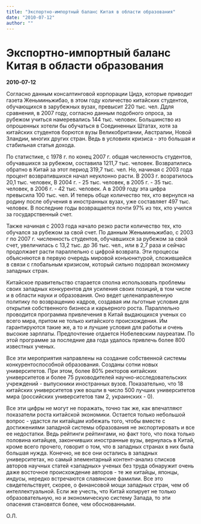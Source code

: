 ```yaml
---
title: "Экспортно-импортный баланс Китая в области образования"
date: "2010-07-12"
author: ""
---
```


# Экспортно-импортный баланс Китая в области образования

**2010-07-12** 

Согласно данным консалтинговой корпорации Цидэ, которые приводит газета Женьминьжибао, в этом году количество китайских студентов, обучающихся в зарубежных вузах, превысит 220 тыс. чел. Ддля сравнения, в 2007 году, согласно данным подобного опроса, за рубежом учиться намеревались 144 тыс. человек. Большинство из опрошенных хотели бы обучаться в Соединенных Штатах, хотя за китайских студентов борются вузы Великобритании, Австралии, Новой Зландии, многих других стран. Ведь в условиях кризиса - это большая и стабильная статья дохода.

По статистике, с 1978 г. по конец 2007 г. общая численность студентов, обучавшихся за рубежом, составила 1211,7 тыс. человек. Возвратились обратно в Китай за этот период 319,7 тыс. чел. Но, начиная с 2003 года процент возвратившихся начал неуклонно расти. В 2003 г. возратилось 20,1 тыс. человек, В 2004 г. - 25 тыс. человек, в 2005 г. - 35 тыс. человек, в 2006 г. - 42 тыс. человек. А в 2009 году эта цифра превысила 100 тыс. чел. И теперь обще количество тех, кто вернулся на родину после обучения в иностранных вузах, уже составляет 497 тыс. человек. В последние годы возвращается почти 97% из тех, кто учился за государственный счет.

Также начиная с 2003 года начало резко расти количество тех, кто обучался за рубежом за свой счет. По данным Женьминьжибао, с 2003 г по 2007 г. численность студентов, обучавшихся за рубежом за свой счет, увеличилась с 13,2 тыс. до 36 тыс. чел., или в 2,7 раза и сейчас продолжает расти параллельно с цифрой возврата. Эти процессы объясняются в первую очередь мировой конъюнктурой, сложившейся в связи с глобальным кризисом, который сильно подорвал экономику западных стран.

Китайское правительство старается сполна использовать проблемы своих западных конкурентов для усиления своих позиций, в том числе и в области науки и образования. Оно ведет целенаправленную политику по возвращению кадров, создавая им льготные условия для открытия собственного бизнеса и карьерного роста. Параллельно проводится программа привлечения в Китай выдающихся ученых со всего мира, притом не только китайского происхождения. Им гарантируются такие же, а то и лучшие условия для работы и очень высокие зарплаты. Предпочтение отдается Нобелевским лауреатам. По этой программе за последние два года удалось привлечь более 800 известных ученых.

Все эти мероприятия направлены на создание собственной системы конкурентоспособной образования. Созданы сотни новых университетов. При этом, более 80% ректоров китайских университетов и более 75 руководителей научно-исследовательских учреждений - выпускники иностранных вузов. Показательно, что 18 китайских университетов уже вошли в число 500 лучших университетов мира (российских университетов там 2, украинских - 0).

Все эти цифры не могут не поражать, точно так же, как впечатляют показатели роста китайской экономики. Остается только небольшой вопрос - удастся ли китайцам избежать того, чтобы вместе с достижениями западной системы образования не экспортировать и все ее недостатки. Ведь рейтинги рейтингами, но факт того, что пока только половина китайцев, закончивших иностранные вузы, вернулась в Китай, кроме всего прочего, говорит о том, что в западных странах в них была большая нужда. Конечно, не все они остались в западных университетах, но самый элементарный контент-анализ списков авторов научных статей «западных» ученых без труда обнаружит очень даже восточное происхождение авторов - те же китайцы, японцы, индусы, нередко встречаются славянские фамилии. Все это свидетельствует, скорее, о финансовой мощи западных стран, чем об интеллектуальной. Если же учесть, что Китай копирует не только образовательную, но и экономическую систему Запада, то эти опасения становятся более, чем обоснованными.

О.Л.
